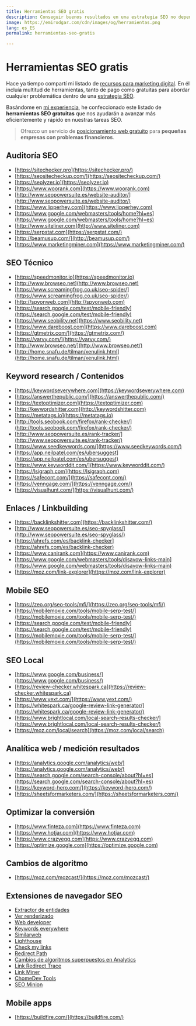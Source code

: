 ```yaml
---
title: Herramientas SEO gratis
description: Conseguir buenos resultados en una estrategia SEO no depende únicamente de tener herramientas de pago. Utilizar estos recursos totalmente gratuitos para marcar la diferencia.
image: https://emirodgar.com/cdn/images/og/herramientas.png
lang: es_ES
permalink: herramientas-seo-gratis

---
```


# Herramientas SEO gratis

Hace ya tiempo compartí mi listado de [recursos para marketing digital](recursos-marketing-digital/). En él incluía multitud de herramientas, tanto de pago como gratuitas para abordar cualquier problemática dentro de una [estrategia SEO](estrategia-seo).

Basándome en [mi experiencia](experiencia-seo), he confeccionado este listado de **herramientas SEO gratuitas** que nos ayudarán a avanzar más eficientemente y rápido en nuestras tareas SEO.

> Ofrezco un servicio de [posicionamiento web gratuito](https://emirodgar.com/posicionamiento-web-gratis/) para **pequeñas empresas con problemas financieros**.  

## Auditoría SEO 

- [https://sitechecker.pro](https://sitechecker.pro/)  
- [https://seositecheckup.com/](https://seositecheckup.com/)
- [https://seolyzer.io](https://seolyzer.io)
- [https://www.woorank.com](https://www.woorank.com)
- [http://www.seopowersuite.es/website-auditor/](http://www.seopowersuite.es/website-auditor/)
- [https://www.lipperhey.com](https://www.lipperhey.com)
- [https://www.google.com/webmasters/tools/home?hl=es](https://www.google.com/webmasters/tools/home?hl=es)
- [http://www.siteliner.com](http://www.siteliner.com)
- [https://serpstat.com](https://serpstat.com/)
- [http://beamusup.com/](http://beamusup.com/)
- [https://www.marketingminer.com](https://www.marketingminer.com/)

## SEO Técnico 

- [https://speedmonitor.io](https://speedmonitor.io)
- [http://www.browseo.net](http://www.browseo.net)
- [https://www.screamingfrog.co.uk/seo-spider/](https://www.screamingfrog.co.uk/seo-spider/)
- [http://spyonweb.com](http://spyonweb.com)
- [https://search.google.com/test/mobile-friendly](https://search.google.com/test/mobile-friendly)
- [https://www.seobility.net](https://www.seobility.net)
- [https://www.dareboost.com](https://www.dareboost.com)
- [https://gtmetrix.com/](https://gtmetrix.com/)
- [https://varvy.com/](https://varvy.com/)
- [http://www.browseo.net/](http://www.browseo.net/)
- [http://home.snafu.de/tilman/xenulink.html](http://home.snafu.de/tilman/xenulink.html)

## Keyword research / Contenidos

- [https://keywordseverywhere.com](https://keywordseverywhere.com)
- [https://answerthepublic.com/](https://answerthepublic.com/)
- [https://textoptimizer.com](https://textoptimizer.com)
- [http://keywordshitter.com](http://keywordshitter.com)
- [https://metatags.io](https://metatags.io)
- [http://tools.seobook.com/firefox/rank-checker/](http://tools.seobook.com/firefox/rank-checker/)
- [http://www.seopowersuite.es/rank-tracker/](http://www.seopowersuite.es/rank-tracker/)
- [https://www.seedkeywords.com/](https://www.seedkeywords.com/)
- [https://app.neilpatel.com/es/ubersuggest](https://app.neilpatel.com/es/ubersuggest)
- [https://www.keyworddit.com/](https://www.keyworddit.com/)
- [https://lsigraph.com](https://lsigraph.com)
- [https://safecont.com/](https://safecont.com/)
- [https://venngage.com/](https://venngage.com/)
- [https://visualhunt.com/](https://visualhunt.com/)

## Enlaces / Linkbuilding

-   [https://backlinkshitter.com](https://backlinkshitter.com/)
- [http://www.seopowersuite.es/seo-spyglass/](http://www.seopowersuite.es/seo-spyglass/)
- [https://ahrefs.com/es/backlink-checker](https://ahrefs.com/es/backlink-checker)
- [https://www.canirank.com](https://www.canirank.com)
- [https://www.google.com/webmasters/tools/disavow-links-main](https://www.google.com/webmasters/tools/disavow-links-main)
- [https://moz.com/link-explorer](https://moz.com/link-explorer)

## Mobile SEO

- [https://zeo.org/seo-tools/mfi/](https://zeo.org/seo-tools/mfi/)
- [https://mobilemoxie.com/tools/mobile-serp-test/](https://mobilemoxie.com/tools/mobile-serp-test/)
- [https://search.google.com/test/mobile-friendly](https://search.google.com/test/mobile-friendly)
- [https://mobilemoxie.com/tools/mobile-serp-test/](https://mobilemoxie.com/tools/mobile-serp-test/)

## SEO Local

- [https://www.google.com/business/](https://www.google.com/business/)
- [https://review-checker.whitespark.ca](https://review-checker.whitespark.ca)
- [https://www.yext.com/](https://www.yext.com/)
- [https://whitespark.ca/google-review-link-generator/](https://whitespark.ca/google-review-link-generator/)
- [https://www.brightlocal.com/local-search-results-checker/](https://www.brightlocal.com/local-search-results-checker/)
- [https://moz.com/local/search](https://moz.com/local/search)

## Analítica web / medición resultados

- [https://analytics.google.com/analytics/web/](https://analytics.google.com/analytics/web/)
- [https://search.google.com/search-console/about?hl=es](https://search.google.com/search-console/about?hl=es)
- [https://keyword-hero.com/](https://keyword-hero.com/)
- [https://sheetsformarketers.com/](https://sheetsformarketers.com/)

## Optimizar la conversión

- [https://www.finteza.com](https://www.finteza.com)
- [https://www.hotjar.com](https://www.hotjar.com)
- [https://www.crazyegg.com](https://www.crazyegg.com)
- [https://optimize.google.com](https://optimize.google.com)

## Cambios de algoritmo

- [https://moz.com/mozcast/](https://moz.com/mozcast/)

## Extensiones de navegador SEO

- [Extractor de entidades](https://chrome.google.com/webstore/detail/extractor-de-entidades/abngfjnmaobeaaheapakabhdoapfopdi)
- [Ver renderizado](https://chrome.google.com/webstore/detail/view-rendered-source/ejgngohbdedoabanmclafpkoogegdpob)
- [Web developer](https://chrome.google.com/webstore/detail/web-developer/bfbameneiokkgbdmiekhjnmfkcnldhhm)
- [Keywords everywhere](https://chrome.google.com/webstore/detail/web-developer/bfbameneiokkgbdmiekhjnmfkcnldhhm)
- [Similarweb](https://chrome.google.com/webstore/detail/similarweb-traffic-rank-w/hoklmmgfnpapgjgcpechhaamimifchmp)
- [Lighthouse](https://chrome.google.com/webstore/detail/lighthouse/blipmdconlkpinefehnmjammfjpmpbjk)
- [Check my links](https://chrome.google.com/webstore/detail/check-my-links/ojkcdipcgfaekbeaelaapakgnjflfglf?hl=en)
- [Redirect Path](https://chrome.google.com/webstore/detail/redirect-path/aomidfkchockcldhbkggjokdkkebmdll?hl=en)
- [Cambios de algoritmos superpuestos en Analytics](https://chrome.google.com/webstore/detail/zeo-tools-seo-tool-for-se/klllcoehegdaomenjgcpnbdcnhbjaocl)
- [Link Redirect Trace](https://chrome.google.com/webstore/detail/link-redirect-trace/nnpljppamoaalgkieeciijbcccohlpoh?hl=en)
- [Link Miner](https://chrome.google.com/webstore/detail/linkminer/ogdhdnpiclkaeicicamopfohidjokoom?hl=en)
- [ChomeDev Tools](https://developers.google.com/web/tools/chrome-devtools/)
- [SEO Minion](https://seominion.com/)

## Mobile apps

- [https://buildfire.com/](https://buildfire.com/)
<!--stackedit_data:
eyJoaXN0b3J5IjpbMTkxOTQ1MTQ0NiwtNjk2NjgyMDYwLC03ND
M4OTI2OTQsMTAyNTA4NjgwMiwxNDA5OTg3NzkyLC0xMTIzNDQw
NzYwLDIwMjg0MDI3OTYsLTE4Mzc1ODU5MzgsMjQ4OTI2NzIxLC
0yMTQ0MDI0NzQ2LC0xODU2NTg2OTg0LC0yMTA3MzI1NjMyLDEx
NjA5MzMzMzgsLTEyNzE5Mjk5LC0xNTMyODQyOTkxLDcyNjcyND
g2NV19
-->